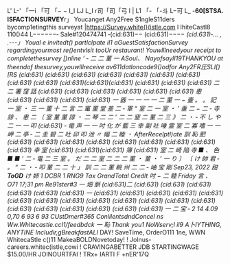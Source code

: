 L' L-' 「一i 「可 「− − I_I LJ L_I r司「司「弓 l | L1 「- 「-斗 L−可 L_ -**60[STSA. ISFACTIONSURVEY**r」 Youcanget Any2Free S1ngleS11ders bycomp1etingthis surveyat |https://Survey.white()(istle.com l IhiteCastl8 110()44 L−−−−−−‐ Sale#120474741 ‐(cid:631)−− (cid:631)−−−− _(cid:631)‐… , .---」 Youal e invitedt() partlclpate il1 aGuestSatisfactionSurvey regardingyourmost re()entvlsit tooUr restaurant! Youwlllneedyour receipt to completethesurvey [)nline ’ ‐ 二 二 菫 一 ASoul、 NayofsaylI19THANKYOU at theendof thesurvey,youwlllreceive av611datloncode9()odfor Any2FR圧SLI[)[RS (cid:631) (cid:631) (cid:631) (cid:631) (cid:631) (cid:631) (cid:631) (cid:631) (cid:631) (cid:631)(cid:631)(cid:631) (cid:631) (cid:631) (cid:631) 二 二 署 窪 話 (cid:631) (cid:631) (cid:631) (cid:631) (cid:631) (cid:631) 患 (cid:631) (cid:631) (cid:631) (cid:631) 一 器 一 一 一 一 二 菫 一 − 壷 。 。 記 一 室 ・ 三 一 菫 十 二 言 二 竃 菫 堂 差 二 ‐ 軍 “ 室 二 一 室 ・ ’ 垂 二 − 二 ‐ 寺 諒 、 患 二 〔 室 菫 菫 諄 ・ 二 琴 二 二 ’ 二 二 窒 二 菫 二 三 》 二 ・ ‐ 不 し や 二 一 一 叩 (cid:631) ‐ 竜 声 一 一 吋 化 が 藍 三 幸 副 吐 唾 霊 室 二 寡 嗜 一 一 岬 二 亭 ‐ 二 圭 碧 二 吐 卯 叩 池 〃 幅 二 睦 ・ AfterRecelptI)ate 訓 恥 肥 (cid:631) (cid:631) (cid:631) (cid:631) (cid:631) (cid:631) (cid:631) (cid:631) (cid:631) 幸 室 (cid:631) (cid:631)(cid:631) 簿 (cid:631) 室 二 崎 陥 寺 ■ 、 色 ■ ■ ’ 二 ‐ 電 二 三 室 。 だ 二 二 室 二 二 二 菫 ・ 菫 ・ ’ 一 り 〕 〔 け 帥 君 ‐ 。 “ 二 ・ ‐ 叩 菫 二 二 十 」 訓 二 二 菫 眺 州 二 二 ‐ 岫 宝 剛 Sep23, 2022 甜 ***ToGD*** け 姉 1 DCBR 1 RNG9 Tax GrandTotal Credlt 吋 − 二 睦 Friday 言 、 O71 17;31 pm Re91ster#3 一 畑 脈 (cid:631)二 (cid:631) (cid:631) (cid:631)(cid:631) (cid:631) (cid:631) 一 (cid:631) (cid:631) (cid:631) (cid:631) (cid:631) (cid:631) (cid:631) (cid:631) (cid:631) (cid:631) (cid:631) (cid:631) (cid:631) (cid:631) (cid:631) (cid:631) (cid:631) (cid:631) (cid:631) 一 二 宝 ‐ 2 14 4.09 0,70 6 93 6 93 CUstDmer#365 ConlilentsdndConcel ns Ww.Whltecastle.ccI1/feedbdck 一 恥 Thank you1 NoWserv;l il9 A卜IYTHING, ANYTINE Includir,gBreakfastALI_ DAY! SaveTime, OrderO111 1ne, WWN WhitecaStle c()11 MakeaBOLDNovetoday! ! Jolnus- careers.whitec(istle,cowi ! CRAVINGABETTER JDB STARTINGWAGE $15.00/HR JOINOURTFAI ! TRx+ IARTI F +nER'17Q